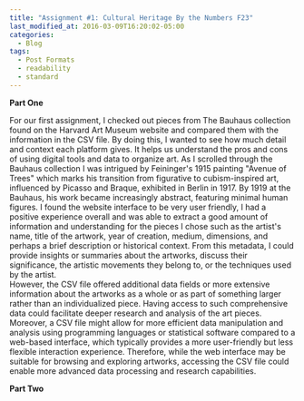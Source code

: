```yaml
---
title: "Assignment #1: Cultural Heritage By the Numbers F23"
last_modified_at: 2016-03-09T16:20:02-05:00
categories:
  - Blog
tags:
  - Post Formats
  - readability
  - standard
---
```

**Part One**

For our first assignment, I checked out pieces from The Bauhaus collection found on the Harvard Art Museum website and compared them with the information in the CSV file. By doing this, I wanted to see how much detail and context each platform gives. It helps us understand the pros and cons of using digital tools and data to organize art.
 	As I scrolled through the Bauhaus collection I was intrigued by Feininger's 1915 painting "Avenue of Trees" which marks his transition from figurative to cubism-inspired art, influenced by Picasso and Braque, exhibited in Berlin in 1917. By 1919 at the Bauhaus, his work became increasingly abstract, featuring minimal human figures. I found the website interface to be very user friendly, I had a positive experience overall and was able to extract a good amount of information and understanding for the pieces I chose such as the artist's name, title of the artwork, year of creation, medium, dimensions, and perhaps a brief description or historical context. From this metadata, I could provide insights or summaries about the artworks, discuss their significance, the artistic movements they belong to, or the techniques used by the artist.	
However, the CSV file offered additional data fields or more extensive information about the artworks as a whole or as part of something larger rather than an individualized piece. Having access to such comprehensive data could facilitate deeper research and analysis of the art pieces.
Moreover, a CSV file might allow for more efficient data manipulation and analysis using programming languages or statistical software compared to a web-based interface, which typically provides a more user-friendly but less flexible interaction experience. Therefore, while the web interface may be suitable for browsing and exploring artworks, accessing the CSV file could enable more advanced data processing and research capabilities.

**Part Two**
